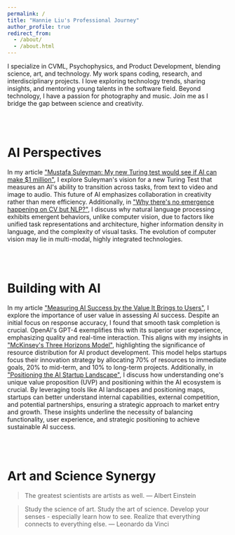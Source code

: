 ```yaml
---
permalink: /
title: "Hannie Liu's Professional Journey"
author_profile: true
redirect_from: 
  - /about/
  - /about.html
---
```


I specialize in CVML, Psychophysics, and Product Development, blending science, art, and technology. My work spans coding, research, and interdisciplinary projects. I love exploring technology trends, sharing insights, and mentoring young talents in the software field. Beyond technology, I have a passion for photography and music. Join me as I bridge the gap between science and creativity.

<br><br>

AI Perspectives
======

In my article ["Mustafa Suleyman: My new Turing test would see if AI can make $1 million"](https://www.linkedin.com/posts/hannieliu_mustafa-suleyman-my-new-turing-test-would-activity-7086714498408988672-9pYX?utm_source=share&utm_medium=member_desktop), I explore Suleyman's vision for a new Turing Test that measures an AI's ability to transition across tasks, from text to video and image to audio. This future of AI emphasizes collaboration in creativity rather than mere efficiency. Additionally, in ["Why there's no emergence happening on CV but NLP?"](https://www.linkedin.com/posts/hannieliu_cv-nlp-emergence-activity-7081431488369463296-9sxe?utm_source=share&utm_medium=member_desktop), I discuss why natural language processing exhibits emergent behaviors, unlike computer vision, due to factors like unified task representations and architecture, higher information density in language, and the complexity of visual tasks. The evolution of computer vision may lie in multi-modal, highly integrated technologies.

<br><br>

Building with AI
======

In my article ["Measuring AI Success by the Value It Brings to Users"](https://hannieliu.substack.com/p/measuring-ai-success-by-the-value), I explore the importance of user value in assessing AI success. Despite an initial focus on response accuracy, I found that smooth task completion is crucial. OpenAI's GPT-4 exemplifies this with its superior user experience, emphasizing quality and real-time interaction. This aligns with my insights in ["McKinsey's Three Horizons Model"](https://www.linkedin.com/posts/hannieliu_cv-nlp-emergence-activity-7081431488369463296-9sxe?utm_source=share&utm_medium=member_desktop), highlighting the significance of resource distribution for AI product development. This model helps startups focus their innovation strategy by allocating 70% of resources to immediate goals, 20% to mid-term, and 10% to long-term projects. Additionally, in ["Positioning the AI Startup Landscape"](https://hannieliu.substack.com/p/ai), I discuss how understanding one's unique value proposition (UVP) and positioning within the AI ecosystem is crucial. By leveraging tools like AI landscapes and positioning maps, startups can better understand internal capabilities, external competition, and potential partnerships, ensuring a strategic approach to market entry and growth. These insights underline the necessity of balancing functionality, user experience, and strategic positioning to achieve sustainable AI success.

<br><br>

Art and Science Synergy
======

> The greatest scientists are artists as well.
> — Albert Einstein

> Study the science of art. Study the art of science. Develop your senses - especially learn how to see. Realize that everything connects to everything else.
> — Leonardo da Vinci

<!-- Like many other Jekyll-based GitHub Pages templates, Academic Pages makes you separate the website's content from its form. The content & metadata of your website are in structured markdown files, while various other files constitute the theme, specifying how to transform that content & metadata into HTML pages. You keep these various markdown (.md), YAML (.yml), HTML, and CSS files in a public GitHub repository. Each time you commit and push an update to the repository, the [GitHub pages](https://pages.github.com/) service creates static HTML pages based on these files, which are hosted on GitHub's servers free of charge. -->

<!-- Getting started
======
1. Register a GitHub account if you don't have one and confirm your e-mail (required!)
1. Fork [this repository](https://github.com/academicpages/academicpages.github.io) by clicking the "fork" button in the top right. 
1. Go to the repository's settings (rightmost item in the tabs that start with "Code", should be below "Unwatch"). Rename the repository "[your GitHub username].github.io", which will also be your website's URL.
1. Set site-wide configuration and create content & metadata (see below -- also see [this set of diffs](http://archive.is/3TPas) showing what files were changed to set up [an example site](https://getorg-testacct.github.io) for a user with the username "getorg-testacct")
1. Upload any files (like PDFs, .zip files, etc.) to the files/ directory. They will appear at https://[your GitHub username].github.io/files/example.pdf.  
1. Check status by going to the repository settings, in the "GitHub pages" section

Site-wide configuration
------
The main configuration file for the site is in the base directory in [_config.yml](https://github.com/academicpages/academicpages.github.io/blob/master/_config.yml), which defines the content in the sidebars and other site-wide features. You will need to replace the default variables with ones about yourself and your site's github repository. The configuration file for the top menu is in [_data/navigation.yml](https://github.com/academicpages/academicpages.github.io/blob/master/_data/navigation.yml). For example, if you don't have a portfolio or blog posts, you can remove those items from that navigation.yml file to remove them from the header. 

Create content & metadata
------
For site content, there is one markdown file for each type of content, which are stored in directories like _publications, _talks, _posts, _teaching, or _pages. For example, each talk is a markdown file in the [_talks directory](https://github.com/academicpages/academicpages.github.io/tree/master/_talks). At the top of each markdown file is structured data in YAML about the talk, which the theme will parse to do lots of cool stuff. The same structured data about a talk is used to generate the list of talks on the [Talks page](https://academicpages.github.io/talks), each [individual page](https://academicpages.github.io/talks/2012-03-01-talk-1) for specific talks, the talks section for the [CV page](https://academicpages.github.io/cv), and the [map of places you've given a talk](https://academicpages.github.io/talkmap.html) (if you run this [python file](https://github.com/academicpages/academicpages.github.io/blob/master/talkmap.py) or [Jupyter notebook](https://github.com/academicpages/academicpages.github.io/blob/master/talkmap.ipynb), which creates the HTML for the map based on the contents of the _talks directory).

**Markdown generator**

I have also created [a set of Jupyter notebooks](https://github.com/academicpages/academicpages.github.io/tree/master/markdown_generator
) that converts a CSV containing structured data about talks or presentations into individual markdown files that will be properly formatted for the Academic Pages template. The sample CSVs in that directory are the ones I used to create my own personal website at stuartgeiger.com. My usual workflow is that I keep a spreadsheet of my publications and talks, then run the code in these notebooks to generate the markdown files, then commit and push them to the GitHub repository.

How to edit your site's GitHub repository
------
Many people use a git client to create files on their local computer and then push them to GitHub's servers. If you are not familiar with git, you can directly edit these configuration and markdown files directly in the github.com interface. Navigate to a file (like [this one](https://github.com/academicpages/academicpages.github.io/blob/master/_talks/2012-03-01-talk-1.md) and click the pencil icon in the top right of the content preview (to the right of the "Raw | Blame | History" buttons). You can delete a file by clicking the trashcan icon to the right of the pencil icon. You can also create new files or upload files by navigating to a directory and clicking the "Create new file" or "Upload files" buttons. 

Example: editing a markdown file for a talk
![Editing a markdown file for a talk](/images/editing-talk.png)

For more info
------
More info about configuring Academic Pages can be found in [the guide](https://academicpages.github.io/markdown/). The [guides for the Minimal Mistakes theme](https://mmistakes.github.io/minimal-mistakes/docs/configuration/) (which this theme was forked from) might also be helpful. -->
